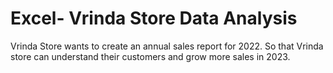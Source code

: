 # Excel- Vrinda Store Data Analysis 
Vrinda Store wants to create an annual sales report for 2022. So that Vrinda store can understand their customers and grow more sales in 2023.
